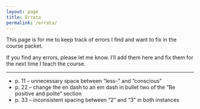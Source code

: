 ```yaml
---
layout: page
title: Errata
permalink: /errata/
---
```


This page is for me to keep track of errors I find and want to fix in the course packet.

If you find any errors, please let me know. I’ll add them here and fix them for the next time I teach the course.

---

- p. 11 – unnecessary space between “less-” and “conscious”
- p. 22 – change the en dash to an em dash in bullet two of the “Be positive and polite” section
- p. 33 – inconsistent spacing between “2” and “3” in both instances 